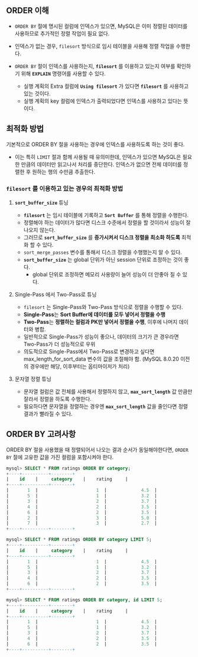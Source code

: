 ## ORDER 이해

- `ORDER BY` 절에 명시된 컬럼에 인덱스가 있으면, MySQL은 이미 정렬된 데이터를 사용하므로 추가적인 정렬 작업이 필요 없다.

- 인덱스가 없는 경우, `filesort` 방식으로 임시 테이블을 사용해 정렬 작업을 수행한다.

- `ORDER BY` 절이 인덱스를 사용하는지, **`filesort`** 를 이용하고 있는지 여부를 확인하기 위해 **`EXPLAIN`** 명령어를 사용할 수 있다.
	- 실행 계획의 Extra 컬럼에 **`Using filesort`** 가 있다면 **`filesort`** 를 사용하고 있는 것이다.
	- 실행 계획의 key 컬럼에 인덱스가 출력되었다면 인덱스를 사용하고 있다는 뜻이다.

## 최적화 방법

기본적으로 ORDER BY 절을 사용하는 경우에 인덱스를 사용하도록 하는 것이 좋다.
- 이는 특히 `LIMIT` 절과 함께 사용될 때 유의미한데, 인덱스가 있으면 MySQL은 필요한 만큼의 데이터만 읽고나서 처리를 중단한다. 인덱스가 없으면 전체 데이터를 정렬한 후 원하는 행의 수만큼 추출한다.

### **`filesort`** 를 이용하고 있는 경우의 최적화 방법
1. **`sort_buffer_size`** 튜닝
	- **`filesort`** 는 임시 테이블에 기록하고 **`Sort Buffer`** 를 통해 정렬을 수행한다.
	- 정렬해야 하는 데이터가 많다면 디스크 수준에서 정렬을 할 것이라서 성능이 잘 나오지 않는다.
	- 그러므로 **`sort_buffer_size`** 를 **증가시켜서 디스크 정렬을 최소화 하도록** 최적화 할 수 있다.
	- `sort_merge_passes` 변수를 통해서 디스크 정렬을 수행했는지 알 수 있다.
	- **`sort_buffer_size`** 는 global 단위가 아닌 session 단위로 조정하는 것이 좋다.
		- global 단위로 조정하면 메모리 사용량이 늘어 성능이 더 안좋아 질 수 있다.

2. Single-Pass 에서 Two-Pass로 튜닝
	- `filesort` 는 Single-Pass와 Two-Pass 방식으로 정렬을 수행할 수 있다.
	- **Single-Pass**는 **Sort Buffer에 데이터를 모두 넣어서 정렬을 수행**
	- **Two-Pass**는 **정렬하는 컬럼과 PK만 넣어서 정렬을 수행**, 이후에 나머지 데이터와 병합.
	- 일반적으로 Single-Pass가 성능이 좋으나, 데이터의 크기가 큰 경우라면 Two-Pass가 더 성능적으로 우위
	- 의도적으로 Single-Pass에서 Two-Pass로 변경하고 싶다면 max_length_for_sort_data 변수의 값을 조절해야 함. (MySQL 8.0.20 이전의 경우에만 해당, 이후부터는 옵티마이저가 처리)

3. 문자열 정렬 튜닝
	- 문자열 컬럼은 값 전체를 사용해서 정렬하지 않고, **`max_sort_length`** 값 만큼만 잘라서 정렬을 하도록 수행한다.
	- 필요하다면 문자열을 정렬하는 경우엔 **`max_sort_length`** 값을 줄인다면 정렬 결과가 빨라질 수 있다.

## ORDER BY 고려사항

ORDER BY 절을 사용했을 때 정렬되어서 나오는 결과 순서가 동일해야한다면, `ORDER BY` 절에 고유한 값을 가진 컬럼을 포함시켜야 한다.

```sql
mysql> SELECT * FROM ratings ORDER BY category;
+----+----------+--------+
|    id    |     category    |    rating     |
+----+----------+--------+
|       1  |                      1  |             4.5  |
|       5  |                      1  |             3.2  |
|       3  |                      2  |             3.7  |
|       4  |                      2  |             3.5  |
|       6  |                      2  |             3.5  |
|       2  |                      3  |             5.0  |
|       7  |                      3  |             2.7  |
+----+----------+--------+

mysql> SELECT * FROM ratings ORDER BY category LIMIT 5;
+----+----------+--------+
|    id    |     category    |    rating     |
+----+----------+--------+
|       1  |                      1  |             4.5  |
|       5  |                      1  |             3.2  |
|       3  |                      2  |             3.7  |
|       4  |                      2  |             3.5  |
|       6  |                      2  |             3.5  |
+----+----------+--------+
```

```sql
mysql> SELECT * FROM ratings ORDER BY category, id LIMIT 5;
+----+----------+--------+
|    id    |     category    |    rating     |
+----+----------+--------+
|       1  |                      1  |             4.5  |
|       5  |                      1  |             3.2  |
|       3  |                      2  |             3.7  |
|       4  |                      2  |             3.5  |
|       6  |                      2  |             3.5  |
+----+----------+--------+
```